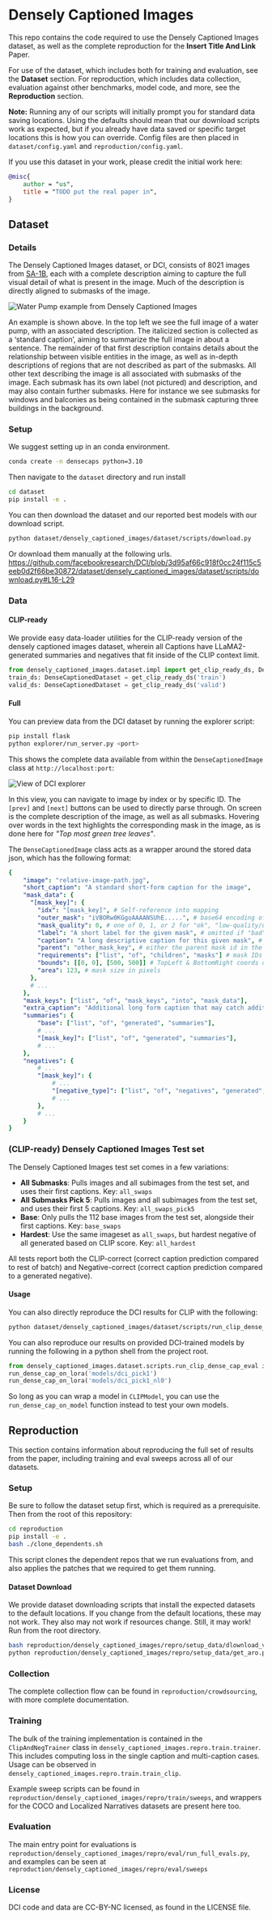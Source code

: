 # Densely Captioned Images

This repo contains the code required to use the Densely Captioned Images dataset, as well as the complete reproduction for the **Insert Title And Link** Paper.

For use of the dataset, which includes both for training and evaluation, see the **Dataset** section. For reproduction, which includes data collection, evaluation against other benchmarks, model code, and more, see the **Reproduction** section.

**Note:** Running any of our scripts will initially prompt you for standard data saving locations. Using the defaults should mean that our download scripts work as expected, but if you already have data saved or specific target locations this is how you can override. Config files are then placed in `dataset/config.yaml` and `reproduction/config.yaml`.

If you use this dataset in your work, please credit the initial work here:
```bibtex
@misc{
    author = "us",
    title = "TODO put the real paper in",
}
```

## Dataset

### Details

The Densely Captioned Images dataset, or DCI, consists of 8021 images from [SA-1B](https://ai.meta.com/datasets/segment-anything/), each with a complete description aiming to capture the full visual detail of what is present in the image. Much of the description is directly aligned to submasks of the image.

![Water Pump example from Densely Captioned Images](./docs/images/Example1New.png)

An example is shown above. In the top left we see the full image of a water pump, with an associated description. The italicized section is collected as a ‘standard caption’, aiming to summarize the full image in about a sentence. The remainder of that first description contains details about the relationship between visible entities in the image, as well as in-depth descriptions of regions that are not described as part of the submasks. All other text describing the image is all associated with submasks of the image. Each submask has its own label (not pictured) and description, and may also contain further submasks. Here for instance we see submasks for windows and balconies as being contained in the submask capturing three buildings in the background.

### Setup

We suggest setting up in an conda environment.

```bash
conda create -n densecaps python=3.10
```

Then navigate to the `dataset` directory and run install
```bash
cd dataset
pip install -e .
```

You can then download the dataset and our reported best models with our download script.

```bash
python dataset/densely_captioned_images/dataset/scripts/download.py 
```

Or download them manually at the following urls.
https://github.com/facebookresearch/DCI/blob/3d95af66c918f0cc24f115c5eeb0d2f66be30872/dataset/densely_captioned_images/dataset/scripts/download.py#L16-L29

### Data

#### CLIP-ready
We provide easy data-loader utilities for the CLIP-ready version of the densely captioned images dataset, wherein all Captions have LLaMA2-generated summaries and negatives that fit inside of the CLIP context limit.

```python
from densely_captioned_images.dataset.impl import get_clip_ready_ds, DenseCaptionedDataset
train_ds: DenseCaptionedDataset = get_clip_ready_ds('train')
valid_ds: DenseCaptionedDataset = get_clip_ready_ds('valid')
```

#### Full

You can preview data from the DCI dataset by running the explorer script:
```bash
pip install flask
python explorer/run_server.py <port>
```

This shows the complete data available from within the `DenseCaptionedImage` class at `http://localhost:port`:

![View of DCI explorer](./docs/images/Explorer.png)

In this view, you can navigate to image by index or by specific ID. The `[prev]` and `[next]` buttons can be used to directly parse through. On screen is the complete description of the image, as well as all submasks. Hovering over words in the text highlights the corresponding mask in the image, as is done here for *"Top most green tree leaves"*.

The `DenseCaptionedImage` class acts as a wrapper around the stored data json, which has the following format:
```yaml
{
    "image": "relative-image-path.jpg",
    "short_caption": "A standard short-form caption for the image",
    "mask_data": {
      "[mask_key]": {
        "idx": "[mask_key]", # Self-reference into mapping
        "outer_mask": "iVBORw0KGgoAAAANSUhE.....", # base64 encoding of the binary mask for this segment
        "mask_quality": 0, # one of 0, 1, or 2 for "ok", "low-quality/uninteresting", or "bad" respectively
        "label": "A short label for the given mask", # omitted if "bad" quality
        "caption": "A long descriptive caption for this given mask", # only for "ok" masks
        "parent": "other_mask_key", # either the parent mask id in the tree, or -1 if parent is the base image
        "requirements": ["list", "of", "children", "masks"] # mask IDs for children masks
        "bounds": [[0, 0], [500, 500]] # TopLeft & BottomRight coords of mask bounds
        "area": 123, # mask size in pixels 
      },
      # ...
    },
    "mask_keys": ["list", "of", "mask_keys", "into", "mask_data"],
    "extra_caption": "Additional long form caption that may catch additional information about layout or from from missing masks",
    "summaries": {
        "base": ["list", "of", "generated", "summaries"],
        # ...
        "[mask_key]": ["list", "of", "generated", "summaries"],
        # ...
    },
    "negatives": {
        # ...
        "[mask_key]": {
            # ...
            "[negative_type]": ["list", "of", "negatives", "generated", "of", "type"],
            # ...
        },
        # ...
    }
}
```

### (CLIP-ready) Densely Captioned Images Test set

The Densely Captioned Images test set comes in a few variations:
- **All Submasks**: Pulls images and all subimages from the test set, and uses their first captions. Key: `all_swaps`
- **All Submasks Pick 5**: Pulls images and all subimages from the test set, and uses their first 5 captions. Key: `all_swaps_pick5`
- **Base**: Only pulls the 112 base images from the test set, alongside their first captions. Key: `base_swaps`
- **Hardest**: Use the same imageset as `all_swaps`, but hardest negative of all generated based on CLIP score. Key: `all_hardest`

All tests report both the CLIP-correct (correct caption prediction compared to rest of batch) and Negative-correct (correct caption prediction compared to a generated negative).

#### Usage

You can also directly reproduce the DCI results for CLIP with the following:
```bash
python dataset/densely_captioned_images/dataset/scripts/run_clip_dense_cap_eval.py 
```

You can also reproduce our results on provided DCI-trained models by running the following in a python shell from the project root.
```python
from densely_captioned_images.dataset.scripts.run_clip_dense_cap_eval import run_dense_cap_on_lora
run_dense_cap_on_lora('models/dci_pick1')
run_dense_cap_on_lora('models/dci_pick1_nl0')
```

So long as you can wrap a model in `CLIPModel`, you can use the `run_dense_cap_on_model` function instead to test your own models.


## Reproduction

This section contains information about reproducing the full set of results from the paper, including training and eval sweeps across all of our datasets.

### Setup

Be sure to follow the dataset setup first, which is required as a prerequisite. Then from the root of this repository:
```bash
cd reproduction
pip install -e .
bash ./clone_dependents.sh
```

This script clones the dependent repos that we run evaluations from, and also applies the patches that we required to get them running.

#### Dataset Download

We provide dataset downloading scripts that install the expected datasets to the default locations. If you change from the default locations, these may not work. They also may not work if resources change. Still, it may work! Run from the root directory.

```bash
bash reproduction/densely_captioned_images/repro/setup_data/dlownload_vl_checklist.sh
python reproduction/densely_captioned_images/repro/setup_data/get_aro.py
```

### Collection

The complete collection flow can be found in `reproduction/crowdsourcing`, with more complete documentation.

### Training

The bulk of the training implementation is contained in the `ClipAndNegTrainer` class in `densely_captioned_images.repro.train.trainer`. This includes computing loss in the single caption and multi-caption cases. Usage can be observed in `densely_captioned_images.repro.train.train_clip`. 

Example sweep scripts can be found in `reproduction/densely_captioned_images/repro/train/sweeps`, and wrappers for the COCO and Localized Narratives datasets are present here too.

### Evaluation

The main entry point for evaluations is `reproduction/densely_captioned_images/repro/eval/run_full_evals.py`, and examples can be seen at `reproduction/densely_captioned_images/repro/eval/sweeps`

### License
DCI code and data are CC-BY-NC licensed, as found in the LICENSE file.
